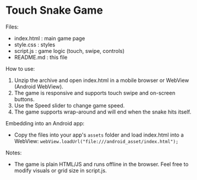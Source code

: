 Touch Snake Game
================

Files:
- index.html : main game page
- style.css  : styles
- script.js  : game logic (touch, swipe, controls)
- README.md  : this file

How to use:
1. Unzip the archive and open index.html in a mobile browser or WebView (Android WebView).
2. The game is responsive and supports touch swipe and on-screen buttons.
3. Use the Speed slider to change game speed.
4. The game supports wrap-around and will end when the snake hits itself.

Embedding into an Android app:
- Copy the files into your app's `assets` folder and load index.html into a WebView:
  `webView.loadUrl("file:///android_asset/index.html");`

Notes:
- The game is plain HTML/JS and runs offline in the browser. Feel free to modify visuals or grid size in script.js.
